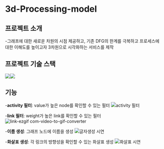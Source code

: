 # 3d-Processing-model

## 프로젝트 소개
-그래프에 대한 새로운 차원의 시점 제공하고, 기존 DFG의 한계를 극복하고 프로세스에 대한 이해도를 높이고자 3차원으로 시각화하는 서비스를 제작

## 프로젝트 기술 스택
<img src="https://img.shields.io/badge/python-3776AB?style=for-the-badge&logo=python&logoColor=white"><img src="https://img.shields.io/badge/react-61DAFB?style=for-the-badge&logo=react&logoColor=black">

## 기능
-**activity 필터**: value가 높은 node를 확인할 수 있는 필터
![activity 필터](https://github.com/hb9901/3d-Processing-model/assets/50387658/da524bb5-44ee-4edd-a601-11c7f529a254)

-**link 필터**: weight가 높은 link를 확인할 수 있는 필터
![link-ezgif com-video-to-gif-converter](https://github.com/hb9901/3d-Processing-model/assets/50387658/5b518a43-be9a-4f3f-8cbd-9da862755b6e)

-**이름 생성**: 그래프 노드에 이름을 생성
![글자생성 시연](https://github.com/hb9901/3d-Processing-model/assets/50387658/34cf4d63-84b1-4be1-b122-2112531b0a4a)

-**화살표 생성**: 각 링크의 방향성을 확인할 수 있는 화살표 생성
![화살표 시연](https://github.com/hb9901/3d-Processing-model/assets/50387658/e36c5875-fc28-4bf1-bf27-e747b4bb9d91)



